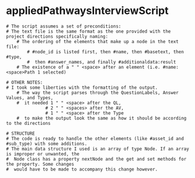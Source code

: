 # appliedPathwaysInterviewScript

    # The script assumes a set of preconditions:
    # The text file is the same format as the one provided with the project directions specifically naming:
        # The ordering of the elements that make up a node in the text file:
            # #node_id is listed first, then #name, then #basetext, then #type,
            #  then #answer_names, and finally #additionaldata:result
        # The existence of a " " <space> after an element (i.e. #name:<space>Path 1 selected)

    # OTHER NOTES:
    # I took some liberties with the formatting of the output.
        # The way the script parses through the QuestionLabels, Answer Values, and Types,
        #  it needed 1 " " <space> after the QL,
                   # 2 " " <spaces> after the AV,
                   # 1 " " <space> after the Type
        #  to make the output look the same as how it should be according to the directions

    # STRUCTURE
    # The code is ready to handle the other elements (like #asset_id and #sub_type) with some additions.
    # The main data structure I used is an array of type Node. If an array is improper or unwanted, the
    #  Node class has a property nextNode and the get and set methods for the property. Some changes
    #  would have to be made to accompany this change however.
